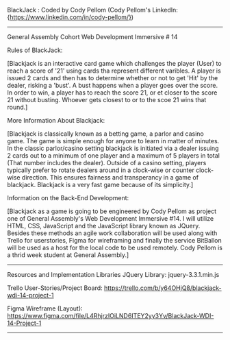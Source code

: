 BlackJack : Coded by Cody Pellom (Cody Pellom's LinkedIn: {https://www.linkedin.com/in/cody-pellom/})
************************************************************************************************************
 

General Assembly Cohort Web Development Immersive # 14 

Rules of BlackJack:

[Blackjack is an interactive card game which challenges the player (User) to reach a score of '21' using cards tha represent different varibles. A player is issued 2 cards and then has to determine whether or not to get 'Hit' by the dealer, risking a 'bust'. A bust happens when a player goes over the score. In order to win, a player has to reach the score 21, or et closer to the score 21 without busting. Whoever gets closest to or to the scoe 21 wins that round.]

More Information About Blackjack:

[Blackjack is classically known as a betting game, a parlor and casino game. The game is simple enough for anyone to learn in matter of minutes. In the classic parlor/casino setting blackjack is initiated via a dealer issuing 2 cards out to a minimum of one player and a maximum of 5 players in total (That number includes the dealer). Outside of a casino setting, players typically prefer to rotate dealers around in a clock-wise or counter clock-wise direction. This ensures fairness and transperancy in a game of blackjack. Blackjack is a very fast game because of its simplicity.]

Information on the Back-End Development:

[Blackjack as a game is going to be engineered by Cody Pellom as project one of General Assembly's Web Development Immersive #14. I will utilize HTML, CSS, JavaScript and the JavaScript library known as JQuery. Besides these methods an agile work collaboration will be used along with Trello for userstories, Figma for wireframing and finally the service BitBallon will be used as a host for the local code to be used remotely. Cody Pellom is a thrid week student at General Assembly.] 


************************************************************************************************************


Resources and Implementation Libraries
JQuery Library: jquery-3.3.1.min.js 

Trello User-Stories/Project Board: https://trello.com/b/y64OHjQ8/blackjack-wdi-14-project-1

Figma Wireframe (Layout): https://www.figma.com/file/L4RhjrzIOiLND6ITEY2yy3Yv/BlackJack-WDI-14-Project-1


************************************************************************************************************

